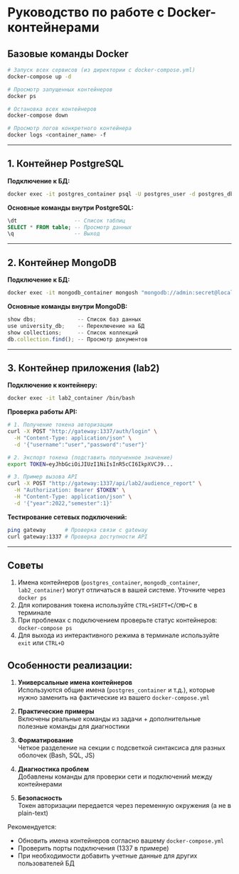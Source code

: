 # Руководство по работе с Docker-контейнерами

## Базовые команды Docker

```bash
# Запуск всех сервисов (из директории с docker-compose.yml)
docker-compose up -d

# Просмотр запущенных контейнеров
docker ps

# Остановка всех контейнеров
docker-compose down

# Просмотр логов конкретного контейнера
docker logs <container_name> -f
```

---

## 1. Контейнер PostgreSQL

**Подключение к БД:**

```bash
docker exec -it postgres_container psql -U postgres_user -d postgres_db
```

**Основные команды внутри PostgreSQL:**

```sql
\dt                  -- Список таблиц
SELECT * FROM table; -- Просмотр данных
\q                   -- Выход
```

---

## 2. Контейнер MongoDB

**Подключение к БД:**

```bash
docker exec -it mongodb_container mongosh "mongodb://admin:secret@localhost:27017/university_db?authSource=admin"
```

**Основные команды внутри MongoDB:**

```javascript
show dbs;             -- Список баз данных
use university_db;    -- Переключение на БД
show collections;     -- Список коллекций
db.collection.find(); -- Просмотр документов
```

---

## 3. Контейнер приложения (lab2)

**Подключение к контейнеру:**

```bash
docker exec -it lab2_container /bin/bash
```

**Проверка работы API:**

```bash
# 1. Получение токена авторизации
curl -X POST "http://gateway:1337/auth/login" \
  -H "Content-Type: application/json" \
  -d '{"username":"user","password":"user"}'

# 2. Экспорт токена (подставить полученное значение)
export TOKEN=eyJhbGciOiJIUzI1NiIsInR5cCI6IkpXVCJ9...

# 3. Пример вызова API
curl -X POST "http://gateway:1337/api/lab2/audience_report" \
  -H "Authorization: Bearer $TOKEN" \
  -H "Content-Type: application/json" \
  -d '{"year":2022,"semester":1}'
```

**Тестирование сетевых подключений:**

```bash
ping gateway      # Проверка связи с gateway
curl gateway:1337 # Проверка доступности API
```

---

## Советы

1. Имена контейнеров (`postgres_container`, `mongodb_container`, `lab2_container`) могут отличаться в вашей системе. Уточните через `docker ps`
2. Для копирования токена используйте `CTRL+SHIFT+C`/`CMD+C` в терминале
3. При проблемах с подключением проверьте статус контейнеров: `docker-compose ps`
4. Для выхода из интерактивного режима в терминале используйте `exit` или `CTRL+D`

## Особенности реализации:

1. **Универсальные имена контейнеров**  
   Используются общие имена (`postgres_container` и т.д.), которые нужно заменить на фактические из вашего `docker-compose.yml`

2. **Практические примеры**  
   Включены реальные команды из задачи + дополнительные полезные команды для диагностики

3. **Форматирование**  
   Четкое разделение на секции с подсветкой синтаксиса для разных оболочек (Bash, SQL, JS)

4. **Диагностика проблем**  
   Добавлены команды для проверки сети и подключений между контейнерами

5. **Безопасность**  
   Токен авторизации передается через переменную окружения (а не в plain-text)

Рекомендуется:

- Обновить имена контейнеров согласно вашему `docker-compose.yml`
- Проверить порты подключения (1337 в примере)
- При необходимости добавить учетные данные для других пользователей БД
